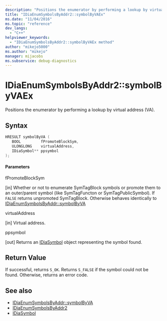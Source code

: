 ```yaml
---
description: "Positions the enumerator by performing a lookup by virtual address (VA)."
title: "IDiaEnumSymbolsByAddr2::symbolByVAEx"
ms.date: "11/04/2016"
ms.topic: "reference"
dev_langs:
  - "C++"
helpviewer_keywords:
  - "IDiaEnumSymbolsByAddr2::symbolByVAEx method"
author: "mikejo5000"
ms.author: "mikejo"
manager: mijacobs
ms.subservice: debug-diagnostics
---
```

# IDiaEnumSymbolsByAddr2::symbolByVAEx

Positions the enumerator by performing a lookup by virtual address (VA).

## Syntax

```C++
HRESULT symbolByVA ( 
   BOOL         fPromoteBlockSym,
   ULONGLONG    virtualAddress,
   IDiaSymbol** ppsymbol
);
```

#### Parameters
 fPromoteBlockSym

[in] Whether or not to enumerate SymTagBlock symbols or promote them to an outer/parent symbol (like SymTagFuncton or SymTagPublicSymbol). If `FALSE` returns unpromoted SymTagBlock. Otherwise behaves identically to [IDiaEnumSymbolsByAddr::symbolByVA](../../debugger/debug-interface-access/idiaenumsymbolsbyaddr-symbolsbyva.md)
 
 virtualAddress

[in] Virtual address.

 ppsymbol

[out] Returns an [IDiaSymbol](../../debugger/debug-interface-access/idiasymbol.md) object representing the symbol found.

## Return Value
 If successful, returns `S_OK`. Returns `S_FALSE` if the symbol could not be found. Otherwise, returns an error code.

## See also
- [IDiaEnumSymbolsByAddr::symbolByVA](../../debugger/debug-interface-access/idiaenumsymbolsbyaddr-symbolsbyva.md)
- [IDiaEnumSymbolsByAddr2](../../debugger/debug-interface-access/idiaenumsymbolsbyaddr2.md)
- [IDiaSymbol](../../debugger/debug-interface-access/idiasymbol.md)
